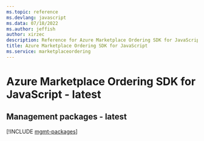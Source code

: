 ```yaml
---
ms.topic: reference
ms.devlang: javascript
ms.data: 07/18/2022
ms.author: jeffish
author: xirzec
description: Reference for Azure Marketplace Ordering SDK for JavaScript
title: Azure Marketplace Ordering SDK for JavaScript
ms.service: marketplaceordering
---
```

# Azure Marketplace Ordering SDK for JavaScript - latest

## Management packages - latest
[!INCLUDE [mgmt-packages](marketplace-ordering-mgmt-index.md)]
